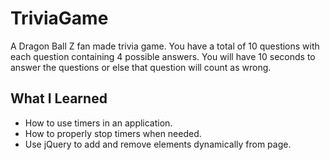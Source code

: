 # TriviaGame
A Dragon Ball Z fan made trivia game.
You have a total of 10 questions with each question containing 4 possible answers.
You will have 10 seconds to answer the questions or else that question will count as wrong.

## What I Learned
* How to use timers in an application.
* How to properly stop timers when needed.
* Use jQuery to add and remove elements dynamically from page.

